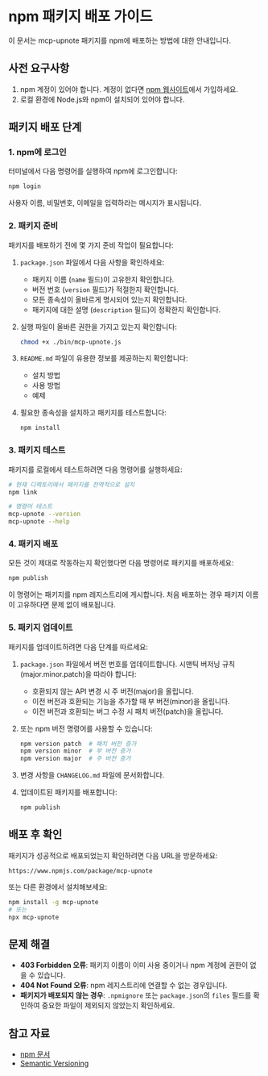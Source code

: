 # npm 패키지 배포 가이드

이 문서는 mcp-upnote 패키지를 npm에 배포하는 방법에 대한 안내입니다.

## 사전 요구사항

1. npm 계정이 있어야 합니다. 계정이 없다면 [npm 웹사이트](https://www.npmjs.com/signup)에서 가입하세요.
2. 로컬 환경에 Node.js와 npm이 설치되어 있어야 합니다.

## 패키지 배포 단계

### 1. npm에 로그인

터미널에서 다음 명령어를 실행하여 npm에 로그인합니다:

```bash
npm login
```

사용자 이름, 비밀번호, 이메일을 입력하라는 메시지가 표시됩니다.

### 2. 패키지 준비

패키지를 배포하기 전에 몇 가지 준비 작업이 필요합니다:

1. `package.json` 파일에서 다음 사항을 확인하세요:
   - 패키지 이름 (`name` 필드)이 고유한지 확인합니다.
   - 버전 번호 (`version` 필드)가 적절한지 확인합니다.
   - 모든 종속성이 올바르게 명시되어 있는지 확인합니다.
   - 패키지에 대한 설명 (`description` 필드)이 정확한지 확인합니다.

2. 실행 파일이 올바른 권한을 가지고 있는지 확인합니다:
   ```bash
   chmod +x ./bin/mcp-upnote.js
   ```

3. `README.md` 파일이 유용한 정보를 제공하는지 확인합니다:
   - 설치 방법
   - 사용 방법
   - 예제

4. 필요한 종속성을 설치하고 패키지를 테스트합니다:
   ```bash
   npm install
   ```

### 3. 패키지 테스트

패키지를 로컬에서 테스트하려면 다음 명령어를 실행하세요:

```bash
# 현재 디렉토리에서 패키지를 전역적으로 설치
npm link

# 명령어 테스트
mcp-upnote --version
mcp-upnote --help
```

### 4. 패키지 배포

모든 것이 제대로 작동하는지 확인했다면 다음 명령어로 패키지를 배포하세요:

```bash
npm publish
```

이 명령어는 패키지를 npm 레지스트리에 게시합니다. 처음 배포하는 경우 패키지 이름이 고유하다면 문제 없이 배포됩니다.

### 5. 패키지 업데이트

패키지를 업데이트하려면 다음 단계를 따르세요:

1. `package.json` 파일에서 버전 번호를 업데이트합니다. 시맨틱 버저닝 규칙(major.minor.patch)을 따라야 합니다:
   - 호환되지 않는 API 변경 시 주 버전(major)을 올립니다.
   - 이전 버전과 호환되는 기능을 추가할 때 부 버전(minor)을 올립니다.
   - 이전 버전과 호환되는 버그 수정 시 패치 버전(patch)을 올립니다.

2. 또는 npm 버전 명령어를 사용할 수 있습니다:
   ```bash
   npm version patch  # 패치 버전 증가
   npm version minor  # 부 버전 증가
   npm version major  # 주 버전 증가
   ```

3. 변경 사항을 `CHANGELOG.md` 파일에 문서화합니다.

4. 업데이트된 패키지를 배포합니다:
   ```bash
   npm publish
   ```

## 배포 후 확인

패키지가 성공적으로 배포되었는지 확인하려면 다음 URL을 방문하세요:
```
https://www.npmjs.com/package/mcp-upnote
```

또는 다른 환경에서 설치해보세요:
```bash
npm install -g mcp-upnote
# 또는
npx mcp-upnote
```

## 문제 해결

- **403 Forbidden 오류**: 패키지 이름이 이미 사용 중이거나 npm 계정에 권한이 없을 수 있습니다.
- **404 Not Found 오류**: npm 레지스트리에 연결할 수 없는 경우입니다.
- **패키지가 배포되지 않는 경우**: `.npmignore` 또는 `package.json`의 `files` 필드를 확인하여 중요한 파일이 제외되지 않았는지 확인하세요.

## 참고 자료

- [npm 문서](https://docs.npmjs.com/)
- [Semantic Versioning](https://semver.org/)
